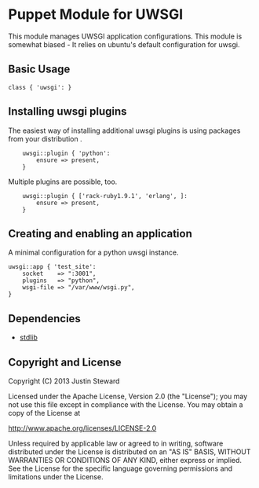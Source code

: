 Puppet Module for UWSGI
=========================

This module manages UWSGI application configurations. This module is somewhat
biased - It relies on ubuntu's default configuration for uwsgi.

Basic Usage
-----------

    class { 'uwsgi': }

Installing uwsgi plugins
-------------------------------

The easiest way of installing additional uwsgi plugins is using packages
from your distribution .

```
    uwsgi::plugin { 'python':
        ensure => present,
    }
```

Multiple plugins are possible, too.

```
    uwsgi::plugin { ['rack-ruby1.9.1', 'erlang', ]:
        ensure => present,
    }
```

Creating and enabling an application
---------------------------------------

A minimal configuration for a python uwsgi instance.

    uwsgi::app { 'test_site':
        socket    => ":3001",
        plugins   => "python",
        wsgi-file => "/var/www/wsgi.py",
    }

Dependencies
------------

- [stdlib](https://github.com/puppetlabs/puppetlabs-stdlib)

Copyright and License
---------------------

Copyright (C) 2013 Justin Steward

Licensed under the Apache License, Version 2.0 (the "License");
you may not use this file except in compliance with the License.
You may obtain a copy of the License at

  http://www.apache.org/licenses/LICENSE-2.0

Unless required by applicable law or agreed to in writing, software
distributed under the License is distributed on an "AS IS" BASIS,
WITHOUT WARRANTIES OR CONDITIONS OF ANY KIND, either express or implied.
See the License for the specific language governing permissions and
limitations under the License.

